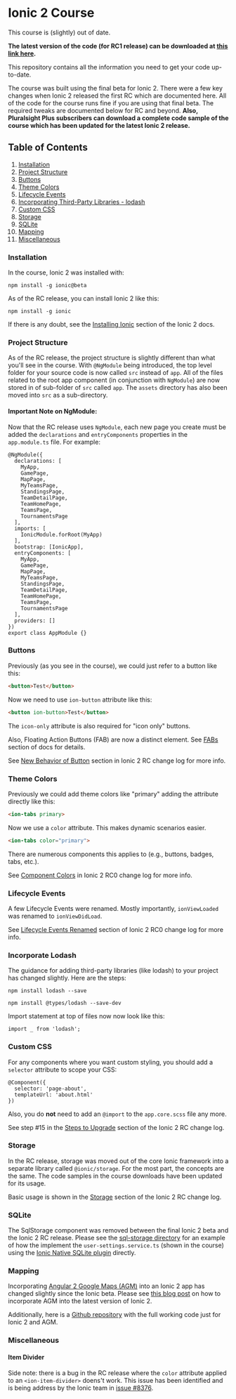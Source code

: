 # Ionic 2 Course

This course is (slightly) out of date.

**The latest version of the code (for RC1 release) can be downloaded at [this link here](http://cdn.stevemichelotti.com/code/elite-schedule-app-rc1.zip).**

This repository contains all the information you need to get your code up-to-date. 

The course was built using the final beta for Ionic 2. There were a few key changes when Ionic 2 released the first RC which are documented here. All of the code for the course runs fine if you are using that final beta. The required tweaks are documented below for RC and beyond. **Also, Pluralsight Plus subscribers can download a complete code sample of the course which has been updated for the latest Ionic 2 release.**

## Table of Contents

1. [Installation](#installation)
1. [Project Structure](#project-structure)
1. [Buttons](#buttons)
1. [Theme Colors](#theme-colors)
1. [Lifecycle Events](#lifecycle-events)
1. [Incorporating Third-Party Libraries - lodash](#incorporate-lodash)
1. [Custom CSS](#custom-css)
1. [Storage](#storage)
1. [SQLite](#sqlite)
1. [Mapping](#mapping)
1. [Miscellaneous](#miscellaneous)


### Installation

In the course, Ionic 2 was installed with:

```shell
npm install -g ionic@beta
```

As of the RC release, you can install Ionic 2 like this:

```shell
npm install -g ionic
```

If there is any doubt, see the [Installing Ionic](https://ionicframework.com/docs/v2/getting-started/installation/) section of the Ionic 2 docs.



### Project Structure

As of the RC release, the project structure is slightly different than what you'll see in the course. With `@NgModule` being introduced, the top level folder for your source code is now called `src` instead of `app`. All of the files related to the root app component (in conjunction with `NgModule`) are now stored in of sub-folder of `src` called `app`. The `assets` directory has also been moved into `src` as a sub-directory.

#### Important Note on NgModule:

Now that the RC release uses `NgModule`, each new page you create must be added the `declarations` and `entryComponents` properties in the `app.module.ts` file. For example:

```
@NgModule({
  declarations: [
    MyApp,
    GamePage,
    MapPage,
    MyTeamsPage,
    StandingsPage,
    TeamDetailPage,
    TeamHomePage,
    TeamsPage,
    TournamentsPage
  ],
  imports: [
    IonicModule.forRoot(MyApp)
  ],
  bootstrap: [IonicApp],
  entryComponents: [
    MyApp,
    GamePage,
    MapPage,
    MyTeamsPage,
    StandingsPage,
    TeamDetailPage,
    TeamHomePage,
    TeamsPage,
    TournamentsPage
  ],
  providers: []
})
export class AppModule {}
```

### Buttons

Previously (as you see in the course), we could just refer to a button like this:

```html
<button>Test</button>
```

Now we need to use `ion-button` attribute like this:

```html
<button ion-button>Test</button>
```

The `icon-only` attribute is also required for "icon only" buttons.

Also, Floating Action Buttons (FAB) are now a distinct element. See [FABs](https://ionicframework.com/docs/v2/components/#fabs) section of docs for details.

See [New Behavior of Button](https://github.com/driftyco/ionic/blob/master/CHANGELOG.md#new-behavior-of-button) section in Ionic 2 RC change log for more info.



### Theme Colors

Previously we could add theme colors like "primary" adding the attribute directly like this:

```html
<ion-tabs primary>
```

Now we use a `color` attribute. This makes dynamic scenarios easier.

```html
<ion-tabs color="primary">
```

There are numerous components this applies to (e.g., buttons, badges, tabs, etc.). 

See [Component Colors](https://github.com/driftyco/ionic/blob/master/CHANGELOG.md#component-colors) in Ionic 2 RC0 change log for more info.



### Lifecycle Events

A few Lifecycle Events were renamed. Mostly importantly, `ionViewLoaded` was renamed to `ionViewDidLoad`. 

See [Lifecycle Events Renamed](https://github.com/driftyco/ionic/blob/master/CHANGELOG.md#lifecycle-events-renamed) section of Ionic 2 RC0 change log for more info.



### Incorporate Lodash

The guidance for adding third-party libraries (like lodash) to your project has changed slightly. Here are the steps:

```shell
npm install lodash --save
```

```shell
npm install @types/lodash --save-dev
```

Import statement at top of files now now look like this:

```
import _ from 'lodash';
```



### Custom CSS

For any components where you want custom styling, you should add a `selector` attribute to scope your CSS:

```
@Component({
  selector: 'page-about',
  templateUrl: 'about.html'
})
```

Also, you do **not** need to add an `@import` to the `app.core.scss` file any more.

See step #15 in the [Steps to Upgrade](https://github.com/driftyco/ionic/blob/master/CHANGELOG.md#steps-to-upgrade-to-rc0) section of the Ionic 2 RC change log.



### Storage

In the RC release, storage was moved out of the core Ionic framework into a separate library called `@ionic/storage`. For the most part, the concepts are the same. The code samples in the course downloads have been updated for its usage.

Basic usage is shown in the [Storage](https://github.com/driftyco/ionic/blob/master/CHANGELOG.md#storage) section of the Ionic 2 RC change log.



### SQLite

The SqlStorage component was removed between the final Ionic 2 beta and the Ionic 2 RC release. Please see the [sql-storage directory](https://github.com/smichelotti/Ionic2Course/tree/master/sql-storage) for an example of how the implement the `user-settings.service.ts` (shown in the course) using the [Ionic Native SQLite plugin](https://ionicframework.com/docs/v2/native/sqlite/) directly.



### Mapping

Incorporating [Angular 2 Google Maps (AGM)]() into an Ionic 2 app has changed slightly since the Ionic beta. Please see [this blog post](http://stevemichelotti.com/integrate-angular-2-google-maps-into-ionic-2/) on how to incorporate AGM into the latest version of Ionic 2.

Additionally, here is a [Github repository](https://github.com/smichelotti/ionic2-google-maps-test) with the full working code just for Ionic 2 and AGM.



### Miscellaneous

#### Item Divider

Side note: there is a bug in the RC release where the `color` attribute applied to an `<ion-item-divider>` doens't work. This issue has been identified and is being address by the Ionic team in [issue #8376](https://github.com/driftyco/ionic/issues/8376).